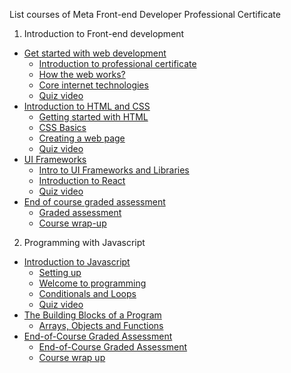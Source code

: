 List courses of Meta Front-end Developer Professional Certificate

1. Introduction to Front-end development
- [Get started with web development](01_introduction-to-front-end-development/01_get-started-with-web-development/README.md)
  - [Introduction to professional certificate](01_introduction-to-front-end-development/01_get-started-with-web-development/01_introduction-to-the-professional-certificate/README.md)
  - [How the web works?](01_introduction-to-front-end-development/01_get-started-with-web-development/02_how-the-web-works/README.md)
  - [Core internet technologies](01_introduction-to-front-end-development/01_get-started-with-web-development/03_core-internet-technologies/README.md)
  - [Quiz video](01_introduction-to-front-end-development/01_get-started-with-web-development/quiz_video.md)
- [Introduction to HTML and CSS](01_introduction-to-front-end-development/02_introduction-to-html-and-css/README.md)
  - [Getting started with HTML](01_introduction-to-front-end-development/02_introduction-to-html-and-css/01_getting-started-with-html/README.md)
  - [CSS Basics](01_introduction-to-front-end-development/02_introduction-to-html-and-css/02_css-basics/README.md)
  - [Creating a web page](01_introduction-to-front-end-development/02_introduction-to-html-and-css/03_creating-a-web-page/README.md)
  - [Quiz video](01_introduction-to-front-end-development/02_introduction-to-html-and-css/quiz_video.md)
- [UI Frameworks](01_introduction-to-front-end-development/03_ui-frameworks/README.md)
  - [Intro to UI Frameworks and Libraries](01_introduction-to-front-end-development/03_ui-frameworks/01_intro-to-ui-frameworks-and-libraries/README.md)
  - [Introduction to React](01_introduction-to-front-end-development/03_ui-frameworks/02_introduction-to-react/README.md)
  - [Quiz video](01_introduction-to-front-end-development/03_ui-frameworks/quiz_video.md)
- [End of course graded assessment](01_introduction-to-front-end-development/04_end-of-course-graded-assessment/README.md)
  - [Graded assessment](01_introduction-to-front-end-development/04_end-of-course-graded-assessment/01_graded-assessment/README.md)
  - [Course wrap-up](01_introduction-to-front-end-development/04_end-of-course-graded-assessment/02_course-wrap-up/README.md)
2. Programming with Javascript
- [Introduction to Javascript](02_programming-with-javascript/01_introduction-to-javascript/README.md)
  - [Setting up](02_programming-with-javascript/01_introduction-to-javascript/01_setting-up/README.md)
  - [Welcome to programming](02_programming-with-javascript/01_introduction-to-javascript/02_welcome-to-programming/README.md)
  - [Conditionals and Loops](02_programming-with-javascript/01_introduction-to-javascript/03_conditionals-and-loops/README.md)
  - [Quiz video](02_programming-with-javascript/01_introduction-to-javascript/quiz_video.md)
- [The Building Blocks of a Program](02_programming-with-javascript/02_the-building-blocks-of-a-program/README.md)
  - [Arrays, Objects and Functions](02_programming-with-javascript/02_the-building-blocks-of-a-program/README.md)
- [End-of-Course Graded Assessment](02_programming-with-javascript/05_end-of-course-graded-assessment/README.md)
  - [End-of-Course Graded Assessment](02_programming-with-javascript/05_end-of-course-graded-assessment/01_end-of-course-graded-assessment/README.md)
  - [Course wrap up](02_programming-with-javascript/05_end-of-course-graded-assessment/02_course-wrap-up/README.md)